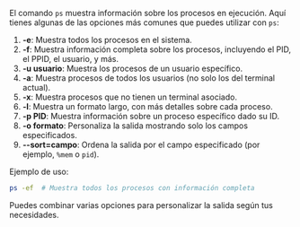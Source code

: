 El comando `ps` muestra información sobre los procesos en ejecución. Aquí tienes algunas de las opciones más comunes que puedes utilizar con `ps`:

1. **-e**: Muestra todos los procesos en el sistema.
2. **-f**: Muestra información completa sobre los procesos, incluyendo el PID, el PPID, el usuario, y más.
3. **-u usuario**: Muestra los procesos de un usuario específico.
4. **-a**: Muestra procesos de todos los usuarios (no solo los del terminal actual).
5. **-x**: Muestra procesos que no tienen un terminal asociado.
6. **-l**: Muestra un formato largo, con más detalles sobre cada proceso.
7. **-p PID**: Muestra información sobre un proceso específico dado su ID.
8. **-o formato**: Personaliza la salida mostrando solo los campos especificados.
9. **--sort=campo**: Ordena la salida por el campo especificado (por ejemplo, `%mem` o `pid`).

Ejemplo de uso:

```bash
ps -ef  # Muestra todos los procesos con información completa
```

Puedes combinar varias opciones para personalizar la salida según tus necesidades.